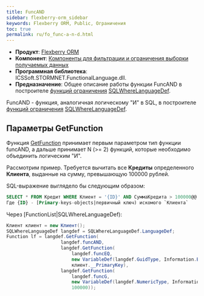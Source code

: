 ```yaml
---
title: FuncAND
sidebar: flexberry-orm_sidebar
keywords: Flexberry ORM, Public, Ограничения
toc: true
permalink: ru/fo_func-a-n-d.html
---
```

* **Продукт**: [Flexberry ORM](fo_flexberry-o-r-m.html)
* **Компонент**: [Компоненты для фильтрации и ограничения выборки получаемых данных](fo_limitation.html)
* **Программная библиотека**: ICSSoft.STORMNET.FunctionalLanguage.dll.
* **Предназначение**: Общее описание работы функции FuncAND в построителе [функций ограничения](fo_limit-function.html) [SQLWhereLanguageDef](fo_function-list.html).

FuncAND - функция, аналогичная логическому "И" в SQL, в построителе [функций ограничения](fo_limit-function.html) [SQLWhereLanguageDef](fo_function-list.html).

## Параметры GetFunction

Функция [GetFunction](fo_function-list.html) принимает первым параметром тип функции funcAND, а дальше принимает N (>= 2) функций, которые необходимо объединить логическим "И".

Рассмотрим пример. Требуется вычитать все **Кредиты** определенного **Клиента**, выданные на сумму, превышающую 100000 рублей.

SQL-выражение выглядело бы следующим образом:

```sql
SELECT * FROM Кредит WHERE Клиент = '{ID}' AND СуммаКредита > 100000@@
Где {ID} - [Primary-keys-objects|первичный ключ) искомого `Клиента`
```

Через [FunctionList|SQLWhereLanguageDef):

```cs
Клиент клиент = new Клиент();
SQLWhereLanguageDef langdef = SQLWhereLanguageDef.LanguageDef;
Function lf = langdef.GetFunction(
					langdef.funcAND,
					langdef.GetFunction(
						langdef.funcEQ, 
						new VariableDef(langdef.GuidType, Information.ExtractPropertyPath<Кредит>(x => x.Клиент)), 
						клиент.__PrimaryKey),
					langdef.GetFunction(
						langdef.funcG, 
						new VariableDef(langdef.NumericType, Information.ExtractPropertyPath<Кредит>(x => x.СуммаКредита)), 
						100000));
```









